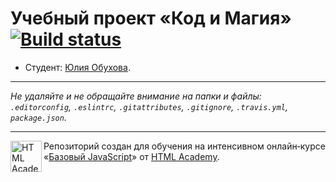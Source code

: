 # Учебный проект «Код и Магия» [![Build status][travis-image]][travis-url]

* Студент: [Юлия Обухова](https://up.htmlacademy.ru/javascript/10/user/488747).

---

_Не удаляйте и не обращайте внимание на папки и файлы:_<br>
_`.editorconfig`, `.eslintrc`, `.gitattributes`, `.gitignore`, `.travis.yml`, `package.json`._

---

<a href="https://htmlacademy.ru/intensive/javascript"><img align="left" width="50" height="50" title="HTML Academy" src="https://up.htmlacademy.ru/static/img/intensive/javascript/logo-for-github.svg"></a>

Репозиторий создан для обучения на интенсивном онлайн‑курсе «[Базовый JavaScript](https://htmlacademy.ru/intensive/javascript)» от [HTML Academy](https://htmlacademy.ru).

[travis-image]: https://travis-ci.org/htmlacademy-javascript/488747-code-and-magick.svg?branch=master
[travis-url]: https://travis-ci.org/htmlacademy-javascript/488747-code-and-magick

